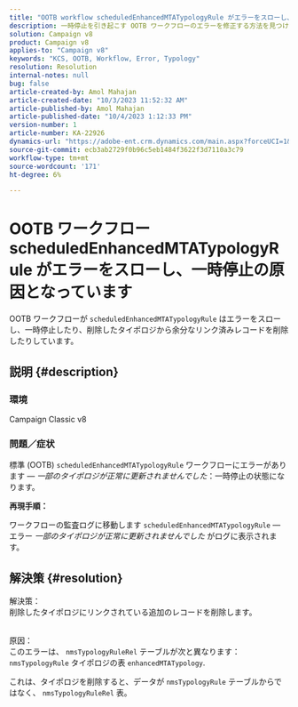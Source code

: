 ```yaml
---
title: "OOTB workflow scheduledEnhancedMTATypologyRule がエラーをスローし、一時停止させています"
description: 一時停止を引き起こす OOTB ワークフローのエラーを修正する方法を見つけます。 削除したタイポロジから、リンクされた余分なレコードを削除します。
solution: Campaign v8
product: Campaign v8
applies-to: "Campaign v8"
keywords: "KCS, OOTB, Workflow, Error, Typology"
resolution: Resolution
internal-notes: null
bug: false
article-created-by: Amol Mahajan
article-created-date: "10/3/2023 11:52:32 AM"
article-published-by: Amol Mahajan
article-published-date: "10/4/2023 1:12:33 PM"
version-number: 1
article-number: KA-22926
dynamics-url: "https://adobe-ent.crm.dynamics.com/main.aspx?forceUCI=1&pagetype=entityrecord&etn=knowledgearticle&id=744d794f-e361-ee11-be6e-6045bd006079"
source-git-commit: ecb3ab2729f0b96c5eb1484f3622f3d7110a3c79
workflow-type: tm+mt
source-wordcount: '171'
ht-degree: 6%

---
```


# OOTB ワークフロー scheduledEnhancedMTATypologyRule がエラーをスローし、一時停止の原因となっています


OOTB ワークフローが `scheduledEnhancedMTATypologyRule` はエラーをスローし、一時停止したり、削除したタイポロジから余分なリンク済みレコードを削除したりしています。

## 説明 {#description}


### <b>環境</b>

Campaign Classic v8



### <b>問題／症状</b>

標準 (OOTB) `scheduledEnhancedMTATypologyRule` ワークフローにエラーがあります — *一部のタイポロジが正常に更新されませんでした*：一時停止の状態になります。

<b>再現手順：</b>

ワークフローの監査ログに移動します `scheduledEnhancedMTATypologyRule`  — エラー *一部のタイポロジが正常に更新されませんでした* がログに表示されます。


## 解決策 {#resolution}

解決策：<br>
削除したタイポロジにリンクされている追加のレコードを削除します。


<br>原因：<br>
このエラーは、 `nmsTypologyRuleRel` テーブルが次と異なります： `nmsTypologyRule` タイポロジの表 `enhancedMTATypology`.

これは、タイポロジを削除すると、データが `nmsTypologyRule` テーブルからではなく、 `nmsTypologyRuleRel` 表。
